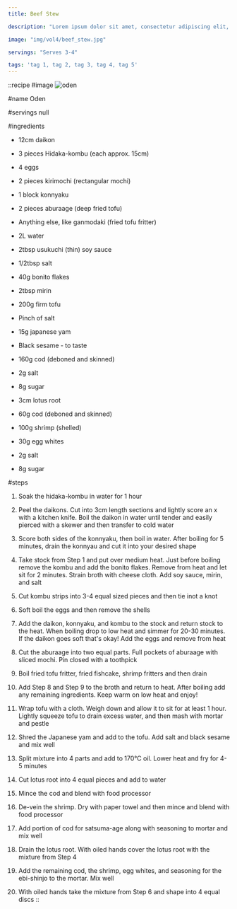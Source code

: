 ```yaml
---
title: Beef Stew

description: "Lorem ipsum dolor sit amet, consectetur adipiscing elit, sed do eiusmod tempor incididunt ut labore et dolore magna aliqua. Tincidunt eget nullam non nisi est sit amet facilisis."

image: "img/vol4/beef_stew.jpg"

servings: "Serves 3-4"

tags: 'tag 1, tag 2, tag 3, tag 4, tag 5'
---
```


::recipe
#image
![oden](/img/vol10/oden.jpg)

#name
Oden

#servings
null

#ingredients
- 12cm daikon
- 3 pieces Hidaka-kombu (each approx. 15cm)
- 4 eggs
- 2 pieces kirimochi (rectangular mochi)
- 1 block konnyaku
- 2 pieces aburaage (deep fried tofu)
- Anything else, like ganmodaki (fried tofu fritter)

- 2L water
- 2tbsp usukuchi (thin) soy sauce
- 1/2tbsp salt
- 40g bonito flakes
- 2tbsp mirin

- 200g firm tofu
- Pinch of salt
- 15g japanese yam
- Black sesame - to taste

- 160g cod (deboned and skinned)
- 2g salt
- 8g sugar
- 3cm lotus root

- 60g cod (deboned and skinned)
- 100g shrimp (shelled)
- 30g egg whites
- 2g salt
- 8g sugar

#steps
1. Soak the hidaka-kombu in water for 1 hour

2. Peel the daikons. Cut into 3cm length sections and lightly score an x with a kitchen knife. Boil the daikon in water until tender and easily pierced with a skewer and then transfer to cold water

3. Score both sides of the konnyaku, then boil in water. After boiling for 5 minutes, drain the konnyau and cut it into your desired shape

4. Take stock from Step 1 and put over medium heat. Just before boiling remove the kombu and add the bonito flakes. Remove from heat and let sit for 2 minutes. Strain broth with cheese cloth. Add soy sauce, mirin, and salt

5. Cut kombu strips into 3-4 equal sized pieces and then tie inot a knot

6. Soft boil the eggs and then remove the shells

7. Add the daikon, konnyaku, and kombu to the stock and return stock to the heat. When boiling drop to low heat and simmer for 20-30 minutes. If the daikon goes soft that's okay! Add the eggs and remove from heat

8. Cut the aburaage into two equal parts. Full pockets of aburaage with sliced mochi. Pin closed with a toothpick

9. Boil fried tofu fritter, fried fishcake, shrimp fritters and then drain

10. Add Step 8 and Step 9 to the broth and return to heat. After boiling add any remaining ingredients. Keep warm on low heat and enjoy!

11. Wrap tofu with a cloth. Weigh down and allow it to sit for at least 1 hour. Lightly squeeze tofu to drain excess water, and then mash with mortar and pestle

12. Shred the Japanese yam and add to the tofu. Add salt and black sesame and mix well

13. Split mixture into 4 parts and add to 170°C oil. Lower heat and fry for 4-5 minutes

14. Cut lotus root into 4 equal pieces and add to water

15. Mince the cod and blend with food processor

16. De-vein the shrimp. Dry with paper towel and then mince and blend with food processor

17. Add portion of cod for satsuma-age along with seasoning to mortar and mix well

18. Drain the lotus root. With oiled hands cover the lotus root with the mixture from Step 4

19. Add the remaining cod, the shrimp, egg whites, and seasoning for the ebi-shinjo to the mortar. Mix well

20. With oiled hands take the mixture from Step 6 and shape into 4 equal discs
::